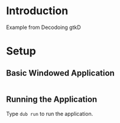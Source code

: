 # Introduction

Example from Decodoing gtkD

# Setup


## Basic Windowed Application

```dlang

```

## Running the Application

Type `dub run` to run the application.


